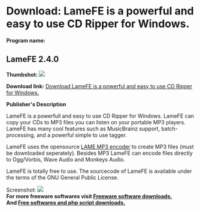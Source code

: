 # Download: LameFE is a powerful and easy to use CD Ripper for Windows.

**Program name:**

## LameFE 2.4.0

  
**Thumbshot:** ![](http://www.freewarefiles.com/screenshot/lamefe_md.gif)   
  
**Download link:** [Download LameFE is a powerful and easy to use CD Ripper for Windows.](http://freesoftwares.boysofts.com/LameFE_program_32924.html)  
  


**Publisher's Description**  
  


LameFE is a powerfull and easy to use CD Ripper for Windows. LameFE can copy your CDs to MP3 files you can listen on your portable MP3 players. LameFE has many cool features such as MusicBrainz support, batch-processing, and a powerful simple to use tagger. 

LameFE uses the opensource [LAME MP3 encoder](http://www.freewarefiles.com/program_6_81_23819.html) to create MP3 files (must be downloaded seperately). Besides MP3 LameFE can encode files directly to Ogg/Vorbis, Wave Audio and Monkeys Audio.

LameFE is totally free to use. The sourcecode of LameFE is available under the terms of the GNU General Public License. 

  
  
Screenshot: ![](http://www.freewarefiles.com/screenshot/lamefe.gif)   
**For more freeware softwares visit [Freeware software downloads.](http://freesoftwares.boysofts.com/)**   
**And [Free softwares and php script downloads.](http://www.boysofts.com/)**
